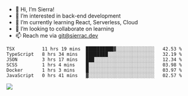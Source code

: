 - 👋 Hi, I’m Sierra!
- 👀 I’m interested in back-end development
- 🌱 I’m currently learning React, Serverless, Cloud
- 💞️ I’m looking to collaborate on learning
- 📫 Reach me via git@sierrac.dev

<!--START_SECTION:waka-->

```text
TSX          11 hrs 19 mins  ██████████▓░░░░░░░░░░░░░░   42.53 %
TypeScript   8 hrs 34 mins   ████████░░░░░░░░░░░░░░░░░   32.19 %
JSON         3 hrs 17 mins   ███░░░░░░░░░░░░░░░░░░░░░░   12.34 %
SCSS         1 hrs 4 mins    █░░░░░░░░░░░░░░░░░░░░░░░░   03.98 %
Docker       1 hrs 3 mins    █░░░░░░░░░░░░░░░░░░░░░░░░   03.97 %
JavaScript   0 hrs 41 mins   ▓░░░░░░░░░░░░░░░░░░░░░░░░   02.57 %
```

<!--END_SECTION:waka-->


![](https://hit.yhype.me/github/profile?user_id=7351311)
